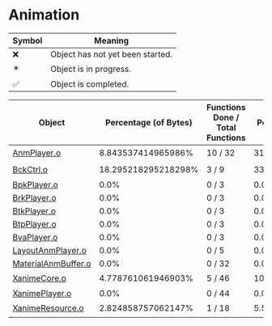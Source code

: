 # Animation
| Symbol | Meaning 
| ------------- | ------------- 
| :x: | Object has not yet been started. 
| :eight_pointed_black_star: | Object is in progress. 
| :white_check_mark: | Object is completed. 


| Object | Percentage (of Bytes) | Functions Done / Total Functions | Percentage (Functions) | Status 
| ------------- | ------------- | ------------- | ------------- | ------------- 
| [AnmPlayer.o](https://github.com/shibbo/Petari/blob/master/docs/lib/Animation/AnmPlayer.md) | 8.843537414965986% | 10 / 32 | 31.25% | :eight_pointed_black_star: 
| [BckCtrl.o](https://github.com/shibbo/Petari/blob/master/docs/lib/Animation/BckCtrl.md) | 18.295218295218298% | 3 / 9 | 33.33333333333333% | :eight_pointed_black_star: 
| [BpkPlayer.o](https://github.com/shibbo/Petari/blob/master/docs/lib/Animation/BpkPlayer.md) | 0.0% | 0 / 3 | 0.0% | :x: 
| [BrkPlayer.o](https://github.com/shibbo/Petari/blob/master/docs/lib/Animation/BrkPlayer.md) | 0.0% | 0 / 3 | 0.0% | :x: 
| [BtkPlayer.o](https://github.com/shibbo/Petari/blob/master/docs/lib/Animation/BtkPlayer.md) | 0.0% | 0 / 3 | 0.0% | :x: 
| [BtpPlayer.o](https://github.com/shibbo/Petari/blob/master/docs/lib/Animation/BtpPlayer.md) | 0.0% | 0 / 3 | 0.0% | :x: 
| [BvaPlayer.o](https://github.com/shibbo/Petari/blob/master/docs/lib/Animation/BvaPlayer.md) | 0.0% | 0 / 3 | 0.0% | :x: 
| [LayoutAnmPlayer.o](https://github.com/shibbo/Petari/blob/master/docs/lib/Animation/LayoutAnmPlayer.md) | 0.0% | 0 / 5 | 0.0% | :x: 
| [MaterialAnmBuffer.o](https://github.com/shibbo/Petari/blob/master/docs/lib/Animation/MaterialAnmBuffer.md) | 0.0% | 0 / 32 | 0.0% | :x: 
| [XanimeCore.o](https://github.com/shibbo/Petari/blob/master/docs/lib/Animation/XanimeCore.md) | 4.778761061946903% | 5 / 46 | 10.869565217391305% | :eight_pointed_black_star: 
| [XanimePlayer.o](https://github.com/shibbo/Petari/blob/master/docs/lib/Animation/XanimePlayer.md) | 0.0% | 0 / 44 | 0.0% | :x: 
| [XanimeResource.o](https://github.com/shibbo/Petari/blob/master/docs/lib/Animation/XanimeResource.md) | 2.824858757062147% | 1 / 18 | 5.555555555555555% | :eight_pointed_black_star: 
